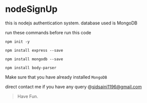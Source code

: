 # nodeSignUp
this is nodejs authentication system. database used is MongoDB

run these commands before run this code

`npm init -y`

`npm install express --save`

`npm install mongodb --save`

`npm install body-parser`


Make sure that you have already installed `MongoDB` 

direct contact me if you have any query @sidsaini1196@gmail.com

> Have Fun.
 
 
